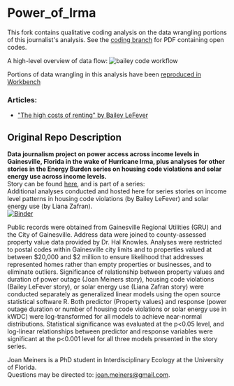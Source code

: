 # Power_of_Irma

This fork contains qualitative coding analysis on the data wrangling portions of this journalist's analysis. See the [coding branch](https://github.com/swkasica/Power_of_Irma/tree/coding) for PDF containing open codes.

A high-level overview of data flow:
![bailey code workflow](https://lh3.googleusercontent.com/jOWjwapd5Xux-WiW9eEYHdi91JvvcMdTZzuFnUW8JY1ouHCrHoW4pcMlyUlTxmAWDJF6DgbM0Ix_-IDuoS6TNY5VAIDHFo84ijUAVlxMYdPeeeeQiyVYDbM9Jz-N8uH8Nw4mknXitWJyrgxysHG59RkfS3Tk4FTAP8SCY5pkxFASVhL8LnXgH2gAO2XEv17rzuAknrhRLDsA8_HSFiQ4bG5tdc8b0uWwRvP0uoVd_fmY0BHWKhQmvRk9E-8mSyn7psUEmT35bFQrziMBOMmHQp9FZnjUXSfL2wP621oU0gJu4lnwGT5odxeHFVdyoYI1Y7I92WZCo6u1hRB_IpubmCnLfsUBYyEHMYGk5bNUvrHRPd4JZ0c4b5idbK3BH9F0SsyNpyIwwj36nCf63716p4TuIBLLM3UXwZ1EFsqdLXbvvCKEA2KlzYS7-1-dUoDrXCEFgHc-MKZpnURNU7lrRyYxaQI4D5Q95MB2Dr8iULHvdfUL11EZ2GmYjeKrXPHXJmOW0v0qrwvPPtfGRN76LFkSE33XxJ9XnI9XDicnW2fYO9aBUjH4RX7iEdBUwJie_ZZNVgifhxbO5lidEchJe2NFH1RKR1mCb2pqHzReXteeG54iM_sYJtiWESlfpNM8rqv7Hrit1Gd-eNbGB7R0fQ61aIIz14PQIhgq98KmR-WJu_vflSejvQl8mz3lug=w1065-h922-no?authuser=0)

Portions of data wrangling in this analysis have been [reproduced in Workbench](https://app.workbenchdata.com/workflows/91337)

### Articles:

* ["The high costs of renting" by Bailey LeFever](https://www.wuft.org/news/energy-burden/deficient-dwellings/high-costs-of-renting/)

## Original Repo Description

**Data journalism project on power access across income levels in Gainesville, Florida in the wake of Hurricane Irma, plus analyses for other stories in the Energy Burden series on housing code violations and solar energy use across income levels.**  
Story can be found [here](https://www.wuft.org/news/energy-burden/the-storm/), and is part of a series:  
Additional analyses conducted and hosted here for series stories on income level patterns in housing code violations (by Bailey LeFever) and solar energy use (by Liana Zafran).  
[![Binder](https://mybinder.org/badge.svg)](https://mybinder.org/v2/gh/beecycles/Power_of_Irma/master)  
  
Public records were obtained from Gainesville Regional Utilities (GRU) and the City of Gainesville. Address data were joined to county-assessed property value data provided by Dr. Hal Knowles. Analyses were restricted to postal codes within Gainesville city limits and to properties valued at between $20,000 and $2 million to ensure likelihood that addresses represented homes rather than empty properties or businesses, and to eliminate outliers. Significance of relationship between property values and duration of power outage (Joan Meiners story), housing code violations (Bailey LeFever story), or solar energy use (Liana Zafran story) were conducted separately as generalized linear models using the open source statistical software R. Both predictor (Property values) and response (power outage duration or number of housing code violations or solar energy use in kWDC) were log-transformed for all models to achieve near-normal distributions. Statistical significance was evaluated at the p<0.05 level, and log-linear relationships between predictor and response variables were significant at the p<0.001 level for all three models presented in the story series.  
  
Joan Meiners is a PhD student in Interdisciplinary Ecology at the University of Florida.  
Questions may be directed to: joan.meiners@gmail.com.
